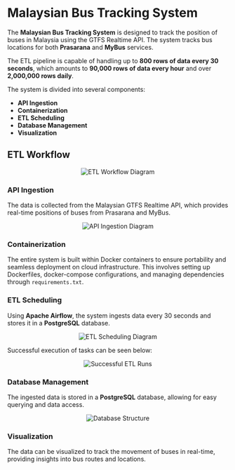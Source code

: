 # Malaysian Bus Tracking System

The **Malaysian Bus Tracking System** is designed to track the position of buses in Malaysia using the GTFS Realtime API. The system tracks bus locations for both **Prasarana** and **MyBus** services.

The ETL pipeline is capable of handling up to **800 rows of data every 30 seconds**, which amounts to **90,000 rows of data every hour** and over **2,000,000 rows daily**.

The system is divided into several components:
- **API Ingestion**
- **Containerization**
- **ETL Scheduling**
- **Database Management**
- **Visualization**

## ETL Workflow
<p align="center">
  <img src="https://github.com/user-attachments/assets/dcb041d3-94f7-45c6-bbb4-20bac165a4ee" alt="ETL Workflow Diagram">
</p>

### API Ingestion
The data is collected from the Malaysian GTFS Realtime API, which provides real-time positions of buses from Prasarana and MyBus.

<p align="center">
  <img src="https://github.com/user-attachments/assets/246e87aa-d820-4736-8e09-1b3f85362fd9" alt="API Ingestion Diagram">
</p>

### Containerization
The entire system is built within Docker containers to ensure portability and seamless deployment on cloud infrastructure. This involves setting up Dockerfiles, docker-compose configurations, and managing dependencies through `requirements.txt`.

### ETL Scheduling
Using **Apache Airflow**, the system ingests data every 30 seconds and stores it in a **PostgreSQL** database.

<p align="center">
  <img src="https://github.com/user-attachments/assets/73c2101e-c9ab-4c4e-b9ac-6cf712da992d" alt="ETL Scheduling Diagram">
</p>

Successful execution of tasks can be seen below:

<p align="center">
  <img src="https://github.com/user-attachments/assets/4a9bae80-9d77-404c-912d-e9c5ac4c855e" alt="Successful ETL Runs">
</p>

### Database Management
The ingested data is stored in a **PostgreSQL** database, allowing for easy querying and data access.

<p align="center">
  <img src="https://github.com/user-attachments/assets/691cc01f-5a97-4d94-8d08-932116a74b30" alt="Database Structure">
</p>

### Visualization
The data can be visualized to track the movement of buses in real-time, providing insights into bus routes and locations.

